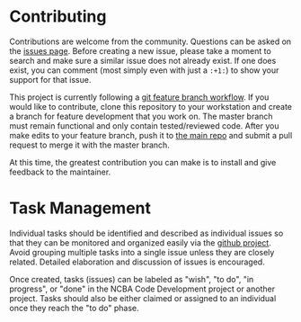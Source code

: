 Contributing
============

Contributions are welcome from the community. Questions can be asked on the
[issues page][1]. Before creating a new issue, please take a moment to search
and make sure a similar issue does not already exist. If one does exist, you
can comment (most simply even with just a `:+1:`) to show your support for that
issue.

This project is currently following a [git feature branch workflow](https://www.atlassian.com/git/tutorials/comparing-workflows/feature-branch-workflow).  If you would like to contribute, clone this repository to your workstation and create a branch for feature development that you work on.  The master branch must remain functional and only contain tested/reviewed code.  After you make edits to your feature branch, push it to [the main repo][1] and submit a pull request to merge it with the master branch.

At this time, the greatest contribution you can make is to install and
give feedback to the maintainer.


[1]: https://https://github.com/nmtarr/NCBA/issues


Task Management
==================

Individual tasks should be identified and described as individual issues so that they can be monitored and organized easily via the [github project](https://github.com/nmtarr/NCBA/projects/1).  Avoid grouping multiple tasks into a single issue unless they are closely related.  Detailed elaboration and discussion of issues is encouraged.  

Once created, tasks (issues) can be labeled as "wish", "to do", "in progress", or "done" in the NCBA Code Development project or another project.  Tasks should also be either claimed or assigned to an individual once they reach the "to do" phase.
